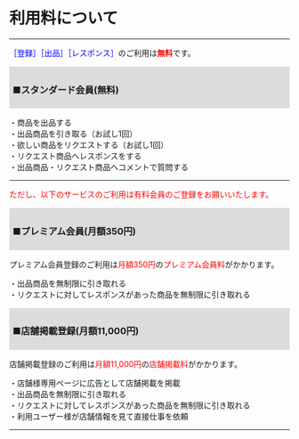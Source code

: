 # 利用料について
<hr>
<font color="#0000ff">［登録］［出品］［レスポンス］</font>のご利用は<font color="#ff0000"><b>無料</b></font>です。
<div style="padding: 5px; margin-top: 15px; margin-bottom: 15px; border: 1px solid #dcdcdc; background-color: #dcdcdc;"><h3>■スタンダード会員(無料)</h3></div>
・商品を出品する<br>
・出品商品を引き取る（お試し1回）<br>
・欲しい商品をリクエストする（お試し1回）<br>
・リクエスト商品へレスポンスをする<br>
・出品商品・リクエスト商品へコメントで質問する
<hr>

<font color="#ff0000">ただし、以下のサービスのご利用は有料会員のご登録をお願いいたします。</font>
<div style="padding: 5px; margin-top: 15px; margin-bottom: 15px; border: 1px solid #dcdcdc; background-color: #dcdcdc;"><h3>■プレミアム会員(月額350円)</h3></div>
プレミアム会員登録のご利用は<font color="#ff0000">月額350円</font>の<font color="#ff0000">プレミアム会員料</font>がかかります。

・出品商品を無制限に引き取れる<br>
・リクエストに対してレスポンスがあった商品を無制限に引き取れる

<div style="padding: 5px; margin-top: 15px; margin-bottom: 15px; border: 1px solid #dcdcdc; background-color: #dcdcdc;"><h3>■店舗掲載登録(月額11,000円)</h3></div>

店舗掲載登録のご利用は<font color="#ff0000">月額11,000円</font>の<font color="#ff0000">店舗掲載料</font>がかかります。

・店舗様専用ページに広告として店舗掲載を掲載<br>
・出品商品を無制限に引き取れる<br>
・リクエストに対してレスポンスがあった商品を無制限に引き取れる<br>
・利用ユーザー様が店舗情報を見て直接仕事を依頼
<hr>